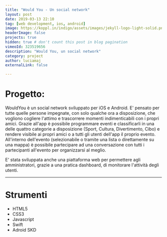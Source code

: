 ```yaml
---
title: "Would You - Un social network"
layout: post
date: 2019-03-13 22:10
tag: [web development, ios, android]
image: https://koppl.in/indigo/assets/images/jekyll-logo-light-solid.png
headerImage: false
projects: true
hidden: true # don't count this post in blog pagination
vimeoId: 323519656
description: "Would You, un social network"
category: project
author: luciamaj
externalLink: false

---
```


# Progetto:
WouldYou è un social network sviluppato per iOS e Android. E' pensato per tutte quelle persone impegnate, con solo qualche ora a disposizione, che vogliono cogliere l'attimo e trascorrere momenti indimenticabili con i propri amici.
Grazie all'app è possibile programmare eventi e classificarli in una delle quattro categorie a disposizione (Sport, Cultura, Divertimento, Cibo) e rendere visibile ai propri amici o a tutti gli utenti dell'app il proprio evento. All'interno dell'evento (selezionabile o tramite una lista o direttamente su una mappa) è possibile partecipare ad una conversazione con tutti i partecipanti all'evento per organizzarsi al meglio.

E' stata sviluppata anche una piattaforma web per permettere agli amministratori, grazie a una pratica dashboard, di monitorare l'attività degli utenti.

---

# Strumenti

- HTML5
- CSS3
- Javascript
- Swift
- Adroid SKD